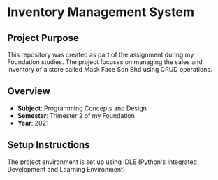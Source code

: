 # Inventory Management System

## Project Purpose
This repository was created as part of the assignment during my Foundation studies. The project focuses on managing the sales and inventory of a store called Mask Face Sdn Bhd using CRUD operations.

## Overview
- **Subject**: Programming Concepts and Design
- **Semester**: Trimester 2 of my Foundation
- **Year**: 2021

## Setup Instructions
The project environment is set up using IDLE (Python's Integrated Development and Learning Environment).
